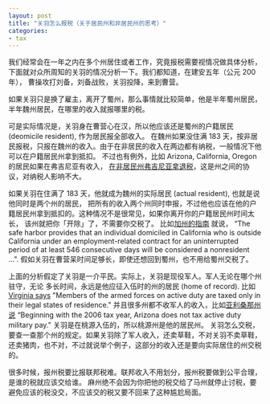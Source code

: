```yaml
---
layout: post
title: "关羽怎么报税（关于居民州和非居民州的思考）"
categories:
- tax
---
```


我们经常会在一年之内在多个州居住或者工作，究竟报税需要视情况做具体分析，
下面就对众所周知的关羽的情况分析一下。我们都知道，在建安五年（公元 200 年），
曹操攻打刘备，刘备战败，关羽投降，来到曹营。

如果关羽只是换了雇主，离开了蜀州，那么事情就比较简单，他是半年蜀州居民，半年魏州居民，在哪里的收入就报哪里的税。

可是实际情况是，关羽身在曹营心在汉，所以他应该还是蜀州的户籍居民 (deomicile resident), 作为居民报全部收入。
在魏州如果没住满 183 天，按非居民报税，只报在魏州的收入。由于在非居民的收入在两边都有纳税，一般情况下他可以在户籍居民州拿到抵扣。
不过也有例外，比如 Arizona, California, Oregon 的居民如果在弗吉尼亚有收入，
[在非居民州弗吉尼亚拿退税](https://www.tax.virginia.gov/credit-for-taxes-paid-to-another-state)，这是州之间的协议，对纳税人影响不大。

如果关羽在住满了 183 天，他就成为魏州的实际居民 (actual resident), 也就是说他同时是两个州的居民，
把所有的收入两个州同时申报，不过他也应该在他的户籍居民州拿到抵扣的。这种情况不是很常见，如果你离开你的户籍居民州时间太长，
该州就把你「开除」了，不需要你交税了。
比如[加州的指南](https://www.ftb.ca.gov/forms/2020/2020-1031-publication.pdf) 就说，
“The safe harbor provides that an individual domiciled in California who is outside 
California under an employment-related contract for an uninterrupted period of at least 
546 consecutive days will be considered a nonresident ...". 假如关羽在曹营呆时间足够长，即使还想回到蜀州，也不用给蜀州交税了。

上面的分析假定了关羽是一介平民。实际上，关羽是现役军人。军人无论在哪个州驻守，无论
多长时间，永远是他应征入伍时的州的居民 (home of record). 比如 [Virginia says](https://www.tax.virginia.gov/residency-status)
"Members of the armed forces on active duty are taxed only in their legal states of residence."
并且很多州都不收军人的收入，比如[亚利桑那州说](https://azdor.gov/sites/default/files/media/PUBLICATION_704.pdf)
“Beginning with the 2006 tax year, Arizona does not tax active duty military pay." 关羽是在桃源入伍的，所以桃源州是他的居民州。
关羽怎么交税，要查一查那个州的规定。如果关羽除了军人收入，还卖草鞋，不对关羽不卖草鞋，还卖猪肉，也不对，不过就说举个例子，这部分的收入还是要向实际居住的州交税的。

很多时候，报州税要比报联邦税难。联邦收入不用划分，报州税要做到公平合理，是谁的税就应该交给谁。
麻州绝不会因为你把他的税交给了马州就停止讨税，要避免应该的税没交，不应该交的税又要不回来了这种尴尬局面。
